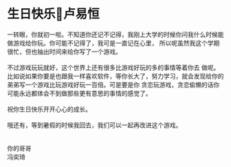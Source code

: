 # 生日快乐🎂卢易恒 

一转眼，你就初一啦。不知道你还记不记得，我刚上大学的时候你问我什么时候能做游戏给你玩。你可能不记得了，我可是一直记在心里，
  所以呢虽然我这个学期很忙，但也抽出时间来给你写了一个游戏。<br><br>不过游戏玩玩就好，这个世界上还有很多比游戏好玩的多的事情等着你去
  做呢。比如说如果你要是也跟我一样喜欢软件，等你长大了，努力学习，就会发现给你的弟弟写一个游戏比玩游戏好玩一百倍。可是要是你
  贪恋玩游戏，贪恋偷懒的话你可能永远都体会不到做那些更有意思的事情的感觉了。
  <br><br>祝你生日快乐开开心心的成长。
  <br><br>哦还有，等到暑假的时候我回去，我们可以一起再改进这个游戏。
  <br><br><br>
  你的哥哥
  <br>
冯奕琦
